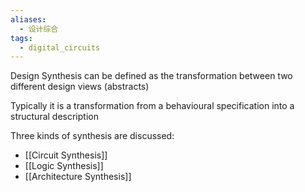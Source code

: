 ```yaml
---
aliases:
  - 设计综合
tags:
  - digital_circuits
---
```

Design Synthesis can be defined as the transformation between two different design views (abstracts)

Typically it is a transformation from a behavioural specification into a structural description

Three kinds of synthesis are discussed:
- [[Circuit Synthesis]]
- [[Logic Synthesis]]
- [[Architecture Synthesis]]